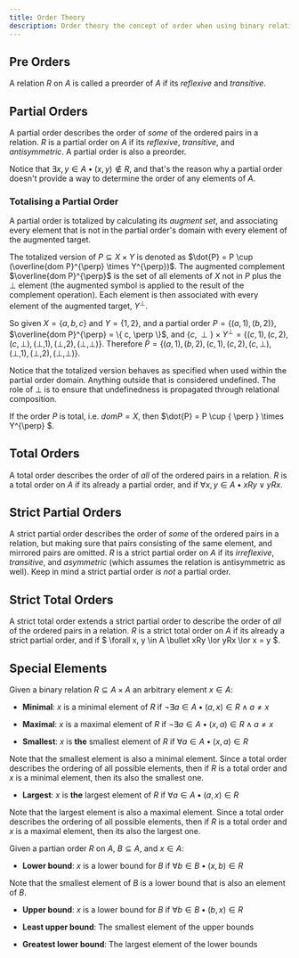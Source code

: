 ```yaml
---
title: Order Theory
description: Order theory the concept of order when using binary relations
---
```


Pre Orders
----------

A relation $R$ on $A$ is called a preorder of $A$ if its
*reflexive* and *transitive*.

Partial Orders
--------------

A partial order describes the order of *some* of the ordered pairs in a
relation. $R$ is a partial order on $A$ if its *reflexive*,
*transitive*, and *antisymmetric*. A partial order is also a preorder.

Notice that $\exists x, y \in A \bullet (x, y) \notin R$, and that's
the reason why a partial order doesn't provide a way to determine the order of
any elements of $A$.

### Totalising a Partial Order

A partial order is totalized by calculating its *augment set*, and associating
every element that is not in the partial order's domain with every element of
the augmented target.

The totalized version of $P \subseteq X \times Y$ is denoted as $\dot{P}
= P \cup (\overline{dom P}^{\perp} \times Y^{\perp})$. The augmented
complement $\overline{dom P}^{\perp}$ is the set of all elements of $X$
not in $P$ plus the $\perp$ element (the augmented symbol is applied to
the result of the complement operation). Each element is then associated with
every element of the augmented target, $Y^{\perp}$.

So given $X = \{ a, b, c \}$ and $Y = \{ 1, 2 \}$, and a partial
order $P = \{ (a, 1), (b, 2) \}$, $\overline{dom P}^{\perp} = \{
c, \perp \}$, and $\{ c, \perp \} \times Y^{\perp} = \{ (c, 1), (c,
2), (c, \perp), (\perp, 1), (\perp, 2), (\perp, \perp) \}$.
Therefore $\dot{P} = \{ (a, 1), (b, 2), (c, 1), (c, 2), (c,
\perp), (\perp, 1), (\perp, 2), (\perp, \perp) \}$.

Notice that the totalized version behaves as specified when used within the
partial order domain. Anything outside that is considered undefined. The role
of $\perp$ is to ensure that undefinedness is propagated through relational
composition.

If the order $P$ is total, i.e. $dom P = X$, then $\dot{P} = P \cup
\{ \perp \} \times Y^{\perp} $.

Total Orders
------------

A total order describes the order of *all* of the ordered pairs in a relation.
$R$ is a total order on $A$ if its already a partial order, and if
$\forall x, y \in A \bullet xRy \lor yRx$.

Strict Partial Orders
---------------------

A strict partial order describes the order of *some* of the ordered pairs in a
relation, but making sure that pairs consisting of the same element, and
mirrored pairs are omitted. $R$ is a strict partial order on $A$ if its
*irreflexive*, *transitive*, and *asymmetric* (which assumes the relation is
antisymmetric as well). Keep in mind a strict partial order *is not* a partial
order.

Strict Total Orders
-------------------

A strict total order extends a strict partial order to describe the order of
*all* of the ordered pairs in a relation. $R$ is a strict total order on
$A$ if its already a strict partial order, and if $ \forall x, y \in A
\bullet xRy \lor yRx \lor x = y $.

Special Elements
----------------

Given a binary relation $R \subseteq A \times A$ an arbitrary element $x
\in A$:

- **Minimal**: $x$ is a minimal element of $R$ if $\lnot \exists a
  \in A \bullet (a, x) \in R \land a \neq x$

- **Maximal**: $x$ is a maximal element of $R$ if $\lnot \exists a
  \in A \bullet (x, a) \in R \land a \neq x$

- **Smallest**: $x$ is **the** smallest element of $R$ if $\forall a
  \in A \bullet (x, a) \in R$

Note that the smallest element is also a minimal element. Since a total order
describes the ordering of all possible elements, then if $R$ is a total
order and $x$ is a minimal element, then its also the smallest one.

- **Largest**: $x$ is **the** largest element of $R$ if $\forall a
  \in A \bullet (a, x) \in R$

Note that the largest element is also a maximal element. Since a total order
describes the ordering of all possible elements, then if $R$ is a total
order and $x$ is a maximal element, then its also the largest one.

Given a partian order $R$ on $A$, $B \subseteq A$, and $x \in
A$:

- **Lower bound**: $x$ is a lower bound for $B$ if $\forall b \in B
  \bullet (x, b) \in R$

Note that the smallest element of $B$ is a lower bound that is also an
element of $B$.

- **Upper bound**: $x$ is a lower bound for $B$ if $\forall b \in B
  \bullet (b, x) \in R$

- **Least upper bound**: The smallest element of the upper bounds
- **Greatest lower bound**: The largest element of the lower bounds

